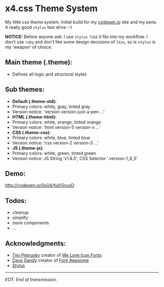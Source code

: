 x4.css Theme System
===================

My little css theme system. Initial build for my
[codepen.io](http://codepen.io/0x04) site and my pens. A really good `stylus`
test drive :-)

**NOTICE:**
Before anyone ask: I use `stylus` 'coz it fits into my workflow. I don't
use `ruby` and don't like some design decisions of `less`, so is `stylus`
is my 'weapon' of choice.

Main theme (.theme):
-----------------------
* Defines all logic and structural styles

Sub themes:
-----------
* __Default (.theme-std):__
 * Primary colors: white, gray, tinted gray
 * Version notice: 'version version-just-a-pen …'
* __HTML (.theme-html):__
 * Primary colors: white, orange, tinted orange 
 * Version notice: 'html version-5 version-x …'
* __CSS (.theme-css):__
 * Primary colors: white, blue, tinted blue 
 * Version notice: 'css version-2 version-3 …'
* __JS (.theme-js):__
 * Primary colors: white, green, tinted green
 * Version notice: JS String 'v1.8.5',
                   CSS Selector '.version-1_8_5'

Demo:
-----
http://codepen.io/0x04/full/GruoD

Todos:
------
* cleanup
* simplify
* more components
* …

Acknowledgments:
----------------
* [Tim Pietrusky](http://timpietrusky.com) creator of
  [We Love Icon Fonts](http://weloveiconfonts.com)
* [Dave Gandy](https://twitter.com/davegandy) creator of
  [Font Awesome](http://fortawesome.github.com/Font-Awesome)
* [Stylus](https://github.com/learnboost/stylus)

--------------------------------------------------------------------------------
*EOT. End of transmission.*